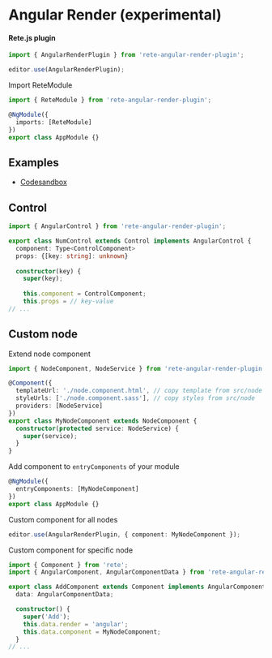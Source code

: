 Angular Render (experimental)
====
#### Rete.js plugin

```ts
import { AngularRenderPlugin } from 'rete-angular-render-plugin';

editor.use(AngularRenderPlugin);
```

Import ReteModule
```ts
import { ReteModule } from 'rete-angular-render-plugin';

@NgModule({
  imports: [ReteModule]
})
export class AppModule {}
```

Examples
---

- [Codesandbox](https://codesandbox.io/s/retejs-angular-render-v29f9)


Control
---

```ts
import { AngularControl } from 'rete-angular-render-plugin';

export class NumControl extends Control implements AngularControl {
  component: Type<ControlComponent>
  props: {[key: string]: unknown}
  
  constructor(key) {
    super(key);
    
    this.component = ControlComponent;
    this.props = // key-value
// ...
```

Custom node
---

Extend node component
```ts
import { NodeComponent, NodeService } from 'rete-angular-render-plugin';

@Component({
  templateUrl: './node.component.html', // copy template from src/node
  styleUrls: ['./node.component.sass'], // copy styles from src/node
  providers: [NodeService]
})
export class MyNodeComponent extends NodeComponent {
  constructor(protected service: NodeService) {
    super(service);
  }
}
```

Add component to `entryComponents` of your module
```ts
@NgModule({
  entryComponents: [MyNodeComponent]
})
export class AppModule {}
```

Custom component for all nodes
```ts
editor.use(AngularRenderPlugin, { component: MyNodeComponent });
```

Custom component for specific node
```ts
import { Component } from 'rete';
import { AngularComponent, AngularComponentData } from 'rete-angular-render-plugin';

export class AddComponent extends Component implements AngularComponent {
  data: AngularComponentData;

  constructor() {
    super('Add');
    this.data.render = 'angular';
    this.data.component = MyNodeComponent;
  }
// ...
```

